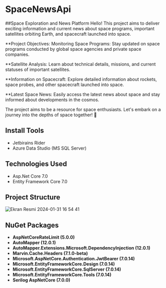 # SpaceNewsApi

##Space Exploration and News Platform
Hello! This project aims to deliver exciting information and current news about space programs, important satellites orbiting Earth, and spacecraft launched into space.

**Project Objectives:
Monitoring Space Programs: Stay updated on space programs conducted by global space agencies and private space companies.

**Satellite Analysis: Learn about technical details, missions, and current statuses of important satellites.

**Information on Spacecraft: Explore detailed information about rockets, space probes, and other spacecraft launched into space.

**Latest Space News: Easily access the latest news about space and stay informed about developments in the cosmos.

The project aims to be a resource for space enthusiasts. Let's embark on a journey into the depths of space together! 🚀

## Install Tools
- Jetbirains Rider
- Azure Data Studio (MS SQL Server)

## Technologies Used

- Asp.Net Core 7.0
- Entity Framework Core 7.0

## Project Structure

![Ekran Resmi 2024-01-31 16 54 41](https://github.com/Bajbeyt/SpaceNewsApi/assets/131589682/819b674f-6102-4bcd-98f2-9475c21b81b5)

## NuGet Packages

- **AspNetCoreRateLimit (5.0.0)**
- **AutoMapper (12.0.1)**
- **AutoMapper.Extensions.Microsoft.DependencyInjection (12.0.1)**
- **Marvin.Cache.Headers (7.1.0-beta)**
- **Microsoft.AspNetCore.Authentication.JwtBearer (7.0.14)**
- **Microsoft.EntityFrameworkCore.Design (7.0.14)**
- **Microsoft.EntityFrameworkCore.SqlServer (7.0.14)**
- **Microsoft.EntityFrameworkCore.Tools (7.0.14)**
- **Serilog AspNetCore (7.0.0)**
